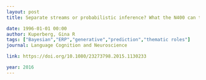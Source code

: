 ```yaml
---
layout: post
title: Separate streams or probabilistic inference? What the N400 can tell us about the comprehension of events

date: 1996-01-01 00:00
author: Kuperberg, Gina R
tags: ["Bayesian","ERP","generative","prediction","thematic roles"]
journal: Language Cognition and Neuroscience

link: https://doi.org/10.1080/23273798.2015.1130233

year: 2016
---
```




